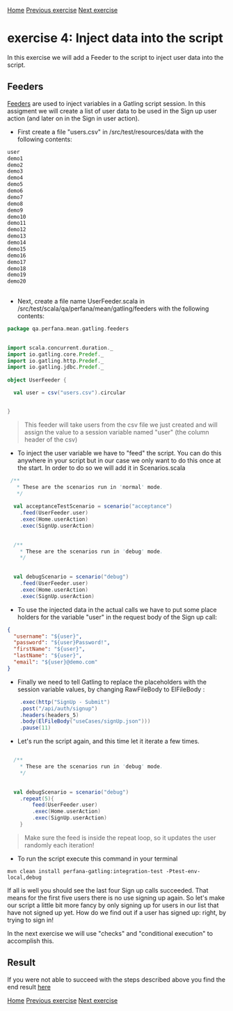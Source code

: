 [Home](index.md) 
[Previous exercise](exercise-3.md) 
[Next exercise](exercise-5.md)  

# exercise 4: Inject data into the script

In this exercise we will add a Feeder to the script to inject user data into the script.


## Feeders

[Feeders](https://gatling.io/docs/2.3/session/feeder/) are used to inject variables in a Gatling script session. In this assigment we will create a list of user data to be used in the Sign up user action (and later on in the Sign in user action).

* First create a file "users.csv" in /src/test/resources/data with the following contents:


```scala
user
demo1
demo2
demo3
demo4
demo5
demo6
demo7
demo8
demo9
demo10
demo11
demo12
demo13
demo14
demo15
demo16
demo17
demo18
demo19
demo20
  
```

* Next, create a file name UserFeeder.scala in /src/test/scala/qa/perfana/mean/gatling/feeders with the following contents:

```scala
package qa.perfana.mean.gatling.feeders  
  

import scala.concurrent.duration._
import io.gatling.core.Predef._
import io.gatling.http.Predef._
import io.gatling.jdbc.Predef._
  
object UserFeeder {

  val user = csv("users.csv").circular


}

```
> This feeder will take users from the csv file we just created and will assign the value to a session variable named "user" (the column header of the csv)

* To inject the user variable we have to "feed" the script. You can do this anywhere in your script but in our case we only want to do this once at the start. In order to do so we will add it in Scenarios.scala

```scala
 /**
   * These are the scenarios run in 'normal' mode.
   */
   
  val acceptanceTestScenario = scenario("acceptance")
    .feed(UserFeeder.user)
    .exec(Home.userAction)
    .exec(SignUp.userAction)
    

  /**
    * These are the scenarios run in 'debug' mode.
    */
     

  val debugScenario = scenario("debug")
    .feed(UserFeeder.user)
    .exec(Home.userAction)
    .exec(SignUp.userAction)


``` 

* To use the injected data in the actual calls we have to put some place holders for the variable "user" in the request body of the Sign up call:

```json
{
  "username": "${user}",
  "password": "${user}Password!",
  "firstName": "${user}",
  "lastName": "${user}",
  "email": "${user}@demo.com"
}

```
* Finally we need to tell Gatling to replace the placeholders with the session variable values, by changing RawFileBody to ElFileBody :

```scala
    .exec(http("SignUp - Submit")
    .post("/api/auth/signup")
    .headers(headers_5)
    .body(ElFileBody("useCases/signUp.json")))
    .pause(11)

```

* Let's run the script again, and this time let it iterate a few times.

```scala

  /**
    * These are the scenarios run in 'debug' mode.
    */
     

  val debugScenario = scenario("debug")
    .repeat(5){
        feed(UserFeeder.user)
        .exec(Home.userAction)
        .exec(SignUp.userAction)
    }   

``` 

> Make sure the feed is inside the repeat loop, so it updates the user randomly each iteration!

* To run the script execute this command in your terminal

```  
mvn clean install perfana-gatling:integration-test -Ptest-env-local,debug
 ```
 
If all is well you should see the last four Sign up calls succeeded. That means for the first five users there is no use signing up again. So let's make our script a little bit more fancy by only signing up for users in our list that have not signed up yet. How do we find out if a user has signed up: right, by trying to sign in!

In the next exercise we will use "checks" and "conditional execution" to accomplish this.

## Result

If you were not able to succeed with the steps described above you find the end result [here](https://github.com/perfana/perfana-gatling-workshop/tree/exercise-4)  



[Home](index.md) 
[Previous exercise](exercise-3.md) 
[Next exercise](exercise-5.md)  
  
